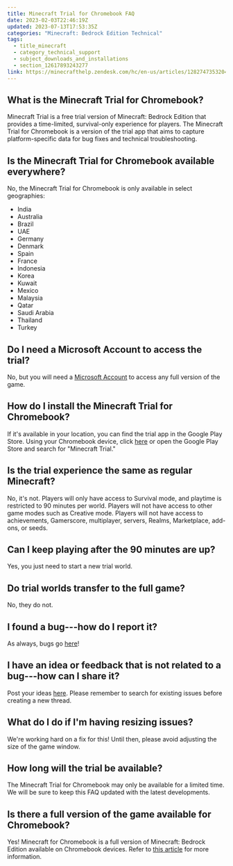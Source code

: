 ```yaml
---
title: Minecraft Trial for Chromebook FAQ
date: 2023-02-03T22:46:19Z
updated: 2023-07-13T17:53:35Z
categories: "Minecraft: Bedrock Edition Technical"
tags:
  - title_minecraft
  - category_technical_support
  - subject_downloads_and_installations
  - section_12617893243277
link: https://minecrafthelp.zendesk.com/hc/en-us/articles/12827473532045-Minecraft-Trial-for-Chromebook-FAQ
---
```


## What is the Minecraft Trial for Chromebook?

Minecraft Trial is a free trial version of Minecraft: Bedrock Edition that provides a time-limited, survival-only experience for players. The Minecraft Trial for Chromebook is a version of the trial app that aims to capture platform-specific data for bug fixes and technical troubleshooting.

## Is the Minecraft Trial for Chromebook available everywhere?

No, the Minecraft Trial for Chromebook is only available in select geographies:

-   India
-   Australia
-   Brazil
-   UAE
-   Germany
-   Denmark
-   Spain
-   France
-   Indonesia
-   Korea
-   Kuwait
-   Mexico
-   Malaysia
-   Qatar
-   Saudi Arabia
-   Thailand
-   Turkey

## Do I need a Microsoft Account to access the trial?

No, but you will need a [Microsoft Account](https://help.minecraft.net/hc/en-us/articles/4408968616077-How-to-Manage-Parental-Consent-Family-Settings-and-Realms-Multiplayer-Access-for-a-Child-Account#h_01FF8W4KE48P9MSM2Y0WW4PVDH) to access any full version of the game.

## How do I install the Minecraft Trial for Chromebook?

If it's available in your location, you can find the trial app in the Google Play Store. Using your Chromebook device, click [here](https://play.google.com/store/apps/details?id=com.mojang.minecrafttrialpe) or open the Google Play Store and search for "Minecraft Trial."

## Is the trial experience the same as regular Minecraft?

No, it's not. Players will only have access to Survival mode, and playtime is restricted to 90 minutes per world. Players will not have access to other game modes such as Creative mode. Players will not have access to achievements, Gamerscore, multiplayer, servers, Realms, Marketplace, add-ons, or seeds.

## Can I keep playing after the 90 minutes are up?

Yes, you just need to start a new trial world.

## Do trial worlds transfer to the full game?

No, they do not.

## I found a bug---how do I report it?

As always, bugs go [here](https://bugs.mojang.com/browse/MCPE)!

## I have an idea or feedback that is not related to a bug---how can I share it?

Post your ideas [here](https://feedback.minecraft.net/hc/en-us). Please remember to search for existing issues before creating a new thread.

## What do I do if I'm having resizing issues?

We're working hard on a fix for this! Until then, please avoid adjusting the size of the game window.

## How long will the trial be available?

The Minecraft Trial for Chromebook may only be available for a limited time. We will be sure to keep this FAQ updated with the latest developments.

## Is there a full version of the game available for Chromebook?

Yes! Minecraft for Chromebook is a full version of Minecraft: Bedrock Edition available on Chromebook devices. Refer to [this article](https://help.minecraft.net/hc/en-us/articles/13803752803725) for more information.
